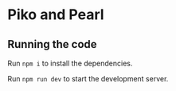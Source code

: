 
  # Piko and Pearl


  ## Running the code

  Run `npm i` to install the dependencies.

  Run `npm run dev` to start the development server.
  